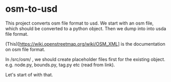 # osm-to-usd

This project converts osm file format to usd. We start with an osm file, which should be converted to a python object.
Then we dump into into usda file format.

(This)[https://wiki.openstreetmap.org/wiki/OSM_XML] is the documentation on osm file format.

In /src/osm/ , we should create placeholder files first for the existing object. e.g. node.py, bounds.py, tag.py etc (read from link).

Let's start of with that.
